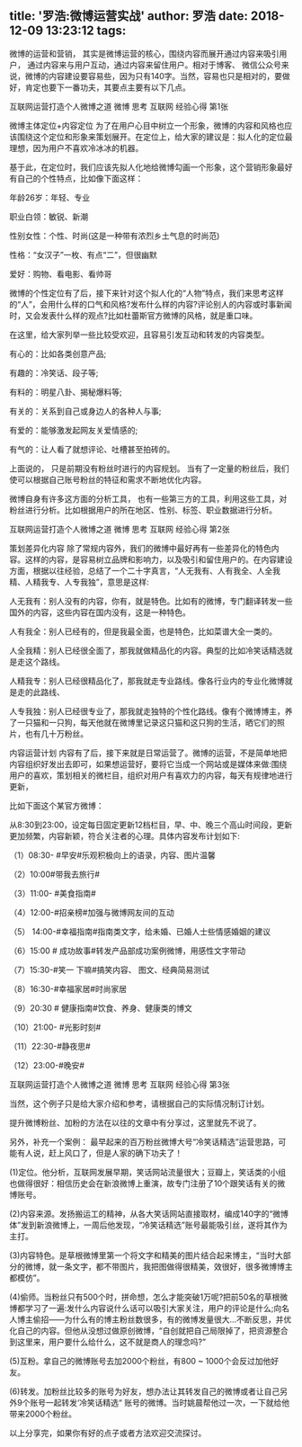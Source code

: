 title: '罗浩:微博运营实战'
author: 罗浩
date: 2018-12-09 13:23:12
tags:
---
微博的运营和营销， 其实是微博运营的核心，围绕内容而展开通过内容来吸引用户， 通过内容来与用户互动，通过内容来留住用户。相对于博客、 微信公众号来说，微博的内容建设要容易些，因为只有140字。当然，容易也只是相对的，要做好，肯定也要下一番功夫，其要点主要有以下几点。

互联网运营打造个人微博之道 微博 思考 互联网 经验心得 第1张

微博主体定位+内容定位
为了在用户心目中树立一个形象，微博的内容和风格也应该围绕这个定位和形象来策划展开。在定位上，给大家的建议是：拟人化的定位最理想，因为用户不喜欢冷冰冰的机器。

基于此，在定位时，我们应该先拟人化地给微博勾画一个形象，这个营销形象最好有自己的个性特点，比如像下面这样：

年龄26岁：年轻、专业

职业白领：敏锐、新潮

性别女性：个性、时尚(这是一种带有浓烈乡土气息的时尚范)

性格：“女汉子”一枚、有点“二”，但很幽默

爱好：购物、看电影、看帅哥

微博的个性定位有了后，接下来针对这个拟人化的“人物”特点，我们来思考这样的“人”，会用什么样的口气和风格?发布什么样的内容?评论别人的内容或时事新闻时，又会发表什么样的观点?比如杜蕾斯官方微博的风格，就是重口味。

在这里，给大家列举一些比较受欢迎，且容易引发互动和转发的内容类型。

有心的：比如各类创意产品;

有趣的：冷笑话、段子等;

有料的：明星八卦、揭秘爆料等;

有关的：关系到自己或身边人的各种人与事;

有爱的：能够激发起网友关爱情感的;

有气的：让人看了就想评论、吐槽甚至拍砖的。

上面说的， 只是前期没有粉丝时进行的内容规划。 当有了一定量的粉丝后，我们使可以根据自己账号粉丝的特征和需求不断地优化内容。

微博自身有许多这方面的分析工具， 也有一些第三方的工具，利用这些工具，对粉丝进行分析。比如根据用户的所在地区、性别、标签、职业数据进行分析。

互联网运营打造个人微博之道 微博 思考 互联网 经验心得 第2张

策划差异化内容
除了常规内容外，我们的微博中最好再有一些差异化的特色内容。这样的内容，是容易树立品牌和影响力，以及吸引和留住用户的。在内容建设方面，根据以往经验，总结了一个二十字真言，“人无我有、人有我全、人全我精、人精我专、人专我独”，意思是这样:

人无我有：别人没有的内容，你有，就是特色。比如有的微博，专门翻译转发一些国外的内容，这些内容在国内没有，这是一种特色。

人有我全：别人已经有的，但是我最全面，也是特色，比如菜谱大全一类的。

人全我精：别人已经很全面了，那我就做精品化的内容。典型的比如冷笑话精选就是走这个路线。

人精我专：别人已经很精品化了，那我就走专业路线。像各行业内的专业化微博就是走的此路线、

人专我独：别人已经很专业了，那我就走独特的个性化路线。像有个微博博主，养了一只猫和一只狗，每天他就在微博里记录这只猫和这只狗的生活，晒它们的照片，也有几十万粉丝。

内容运营计划
内容有了后，接下来就是日常运营了。微博的运营，不是简单地把内容组织好发出去即可，如果想运营好，要将它当成一个网站或是媒体来做:围绕用户的喜欢，策划相关的微栏目，组织对用户有喜欢力的内容，每天有规律地进行更新，

比如下面这个某官方微博：

从8:30到23:00，设定每日固定更新12档栏目，早、中、晚三个高山时间段，更新更加频繁，内容新颖，符合关注者的心理。具体内容发布计划如下:

（1）08:30- #早安#乐观积极向上的语录，内容、图片温馨

（2）10:00#带我去旅行#

（3）11:00- #美食指南#

（4）12:00-#招亲榜#加强与微博网友间的互动

（5） 14:00-#幸福指南#指南类文字，给未婚、已婚人士些情感婚姻的建议

（6）15:00 # 成功故事#转发产品部成功案例微博，用感性文字带动

（7）15:30-#笑一 下嘛#搞笑内容、 图文、经典简易测试

（8）16:30-#幸福家居#时尚家居

（9）20:30 # 健康指南#饮食、养身、健康类的博文

（10）21:00- #光影时刻#

（11）22:30-#静夜思#

（12）23:00-#晚安#

互联网运营打造个人微博之道 微博 思考 互联网 经验心得 第3张

当然，这个例子只是给大家介绍和参考，请根据自己的实际情况制订计划。

提升微博粉丝、加粉的方法在以往的文章中有分享过，这里就先不说了。

另外，补充一个案例：
最早起来的百万粉丝微博大号“冷笑话精选”运营思路，可能有人说，赶上风口了，但是人家的确下功夫了！

(1)定位。他分析，互联网发展早期，笑话网站流量很大；豆瓣上，笑话类的小组也做得很好：相信历史会在新浪微博上重演，故专门注册了10个跟笑话有关的微博账号。

(2)内容来源。发扬搬运工的精神，从各大笑话网站直接取材，编成140字的“微博体”发到新浪微博上，一周后他发现，“冷笑话精选”账号最能吸引丝，遂将其作为主打。

(3)内容特色。是草根微博里第一个将文字和精美的图片结合起来博主，“当时大部分的微博，就一条文字，都不带图片，我把图做得很精美，效很好，很多微博博主都模仿”。

(4)偷师。当粉丝只有500个时，拼命想，怎么才能突破1万呢?把前50名的草根微博都学习了一遍:发什么内容说什么话可以吸引大家关注，用户的评论是什么;向名人博主偷招——为什么有的博主粉丝数很多，有的微博发量很大…不断反思，并优化自己的内容。但他从没想过做原创微博，“自创就把自己局限掉了，把资源整合到这里来，用户要什么给什么，这不就是商人的理念吗?”

(5)互粉。拿自己的微博账号去加2000个粉丝，有800 ~ 1000个会反过加他好友。

(6)转发。加粉丝比较多的账号为好友，想办法让其转发自己的微博或者让自己另外9个账号一起转发‘冷笑话精选“ 账号的微博。当时姚晨帮他过一次，一下就给他带来2000个粉丝。

以上分享完，如果你有好的点子或者方法欢迎交流探讨。